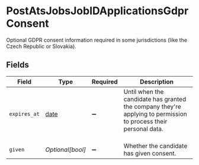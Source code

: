 # PostAtsJobsJobIDApplicationsGdprConsent

Optional GDPR consent information required in some jurisdictions (like the Czech Republic or Slovakia).


## Fields

| Field                                                                                                                                                                                                                  | Type                                                                                                                                                                                                                   | Required                                                                                                                                                                                                               | Description                                                                                                                                                                                                            |
| ---------------------------------------------------------------------------------------------------------------------------------------------------------------------------------------------------------------------- | ---------------------------------------------------------------------------------------------------------------------------------------------------------------------------------------------------------------------- | ---------------------------------------------------------------------------------------------------------------------------------------------------------------------------------------------------------------------- | ---------------------------------------------------------------------------------------------------------------------------------------------------------------------------------------------------------------------- |
| `expires_at`                                                                                                                                                                                                           | [date](https://docs.python.org/3/library/datetime.html#date-objects)                                                                                                                                                   | :heavy_minus_sign:                                                                                                                                                                                                     | Until when the candidate has granted the company they're applying to permission to process their personal data.<br/><br/>[](https://developer.mozilla.org/en-US/docs/Web/JavaScript/Reference/Global_Objects/Date/toISOString) |
| `given`                                                                                                                                                                                                                | *Optional[bool]*                                                                                                                                                                                                       | :heavy_minus_sign:                                                                                                                                                                                                     | Whether the candidate has given consent.                                                                                                                                                                               |